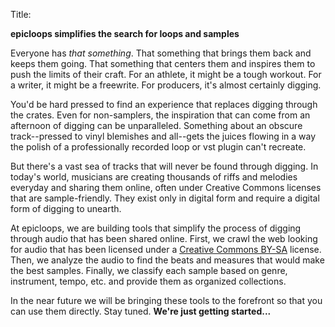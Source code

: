 Title:

__epicloops simplifies the search for loops and samples__

Everyone has _that something_. That something that brings them back and keeps them going. That something that centers them
and inspires them to push the limits of their craft. For an athlete, it might be a tough workout. For a writer, it might
be a freewrite. For producers, it's almost certainly digging.

You'd be hard pressed to find an experience that replaces digging through the crates. Even for non-samplers, the
inspiration that can come from an afternoon of digging can be unparalleled. Something about an obscure track--pressed to
vinyl blemishes and all--gets the juices flowing in a way the polish of a professionally recorded loop or vst plugin
can't recreate.

But there's a vast sea of tracks that will never be found through digging. In today's world, musicians are creating
thousands of riffs and melodies everyday and sharing them online, often under Creative Commons licenses that are
sample-friendly. They exist only in digital form and require a digital form of digging to unearth.

At epicloops, we are building tools that simplify the process of digging through audio that has been shared online.
First, we crawl the web looking for audio that has been licensed under a
<a href="https://creativecommons.org/licenses/by-sa/2.0/" target="_blank">Creative Commons BY-SA</a> license. Then, we
analyze the audio to find the beats and measures that would make the best samples. Finally, we
classify each sample based on genre, instrument, tempo, etc. and provide them as organized collections.

In the near future we will be bringing these tools to the forefront so that you can use them directly.
Stay tuned. __We're just getting started...__

